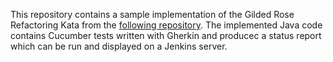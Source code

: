 This repository contains a sample implementation of the Gilded Rose Refactoring Kata from the [following repository](https://github.com/emilybache/GildedRose-Refactoring-Kata). The implemented Java code contains Cucumber tests written with Gherkin and producec a status report which can be run and displayed on a Jenkins server.
